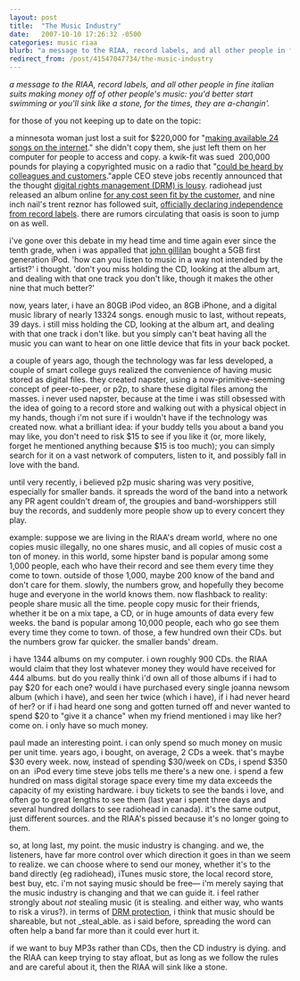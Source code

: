 ```yaml
---
layout: post
title:  "The Music Industry"
date:   2007-10-10 17:26:32 -0500
categories: music riaa
blurb: "a message to the RIAA, record labels, and all other people in fine italian suits making money off of other people's music: you'd better start swimming or you'll sink like a stone, for the times, they are a-changin'."
redirect_from: /post/41547047734/the-music-industry
---
```


_a message to the RIAA, record labels, and all other people in fine italian suits making money off of other people's music: you'd better start swimming or you'll sink like a stone, for the times, they are a-changin'._

for those of you not keeping up to date on the topic:

a minnesota woman just lost a suit for $220,000 for "[making available 24 songs on the internet](http://www.macworld.com/news/2007/10/05/riaa/index.php)." she didn't copy them, she just left them on her computer for people to access and copy. a kwik-fit was sued &nbsp;200,000 pounds for playing a copyrighted music on a radio that "[could be heard by colleagues and customers](http://news.bbc.co.uk/2/hi/uk_news/scotland/edinburgh_and_east/7029892.stm)."apple CEO steve jobs recently announced that the thought [digital rights management (DRM) is lousy](http://www.macworld.com/news/2007/10/05/riaa/index.php). radiohead just released an album online [for any cost seen fit by the customer](http://news.bbc.co.uk/2/hi/entertainment/7037219.stm), and nine inch nail's trent reznor has followed suit, [officially declaring independence from record labels](http://www.nin.com/index.html#4760760856064929357). there are rumors circulating that oasis is soon to jump on as well.

i've gone over this debate in my head time and time again ever since the tenth grade, when i was appalled that [john gillilan](http://twitter.com/bondad) bought a 5GB first generation iPod. 'how can you listen to music in a way not intended by the artist?' i thought. 'don't you miss holding the CD, looking at the album art, and dealing with that one track you don't like, though it makes the other nine that much better?'

now, years later, i have an 80GB iPod video, an 8GB iPhone, and a digital music library of nearly 13324 songs. enough music to last, without repeats, 39 days. i still miss holding the CD, looking at the album art, and dealing with that one track i don't like. but you simply can't beat having all the music you can want to hear on one little device that fits in your back pocket.

a couple of years ago, though the technology was far less developed, a couple of smart college guys realized the convenience of having music stored as digital files. they created napster, using a now-primitive-seeming concept of peer-to-peer, or p2p, to share these digital files among the masses. i never used napster, because at the time i was still obsessed with the idea of going to a record store and walking out with a physical object in my hands, though i'm not sure if i wouldn't have if the technology was created now. what a brilliant idea: if your buddy tells you about a band you may like, you don't need to risk $15 to see if you like it (or, more likely, forget he mentioned anything because $15 is too much); you can simply search for it on a vast network of computers, listen to it, and possibly fall in love with the band.

until very recently, i believed p2p music sharing was very positive, especially for smaller bands. it spreads the word of the band into a network any PR agent couldn't dream of, the groupies and band-worshippers still buy the records, and suddenly more people show up to every concert they play.

example: suppose we are living in the RIAA's dream world, where no one copies music illegally, no one shares music, and all copies of music cost a ton of money. in this world, some hipster band is popular among some 1,000 people, each who have their record and see them every time they come to town. outside of those 1,000, maybe 200 know of the band and don't care for them. slowly, the numbers grow, and hopefully they become huge and everyone in the world knows them. now flashback to reality: people share music all the time. people copy music for their friends, whether it be on a mix tape, a CD, or in huge amounts of data every few weeks. the band is popular among 10,000 people, each who go see them every time they come to town. of those, a few hundred own their CDs. but the numbers grow far quicker. the smaller bands' dream.

i have 1344 albums on my computer. i own roughly 900 CDs. the RIAA would claim that they lost whatever money they would have received for 444 albums. but do you really think i'd own all of those albums if i had to pay $20 for each one? would i have purchased every single joanna newsom album (which i have), and seen her twice (which i have), if i had never heard of her? or if i had heard one song and gotten turned off and never wanted to spend $20 to "give it a chance" when my friend mentioned i may like her? come on. i only have so much money.&nbsp;

paul made an interesting point. i can only spend so much money on music per unit time. years ago, i bought, on average, 2 CDs a week. that's maybe $30 every week. now, instead of spending $30/week on CDs, i spend $350 on an &nbsp;iPod every time steve jobs tells me there's a new one. i spend a few hundred on mass digital storage space every time my data exceeds the capacity of my existing hardware. i buy tickets to see the bands i love, and often go to great lengths to see them (last year i spent three days and several hundred dollars to see radiohead in canada). it's the same output, just different sources. and the RIAA's pissed because it's no longer going to them.

so, at long last, my point. the music industry is changing. and we, the listeners, have far more control over which direction it goes in than we seem to realize. we can choose where to send our money, whether it's to the band directly (eg radiohead), iTunes music store, the local record store, best buy, etc. i'm not saying music should be free— i'm merely saying that the music industry is changing and that we can guide it. i feel rather strongly about _not_ stealing music (it is stealing. and either way, who wants to risk a virus?). in terms of [DRM protection](http://en.wikipedia.org/wiki/DRM "digital rights management"), i think that music should be shareable, but not _steal_able. as i said before, spreading the word can often help a band far more than it could ever hurt it.

if we want to buy MP3s rather than CDs, then the CD industry is dying. and the RIAA can keep trying to stay afloat, but as long as we follow the rules and are careful about it, then the RIAA will sink like a stone.
